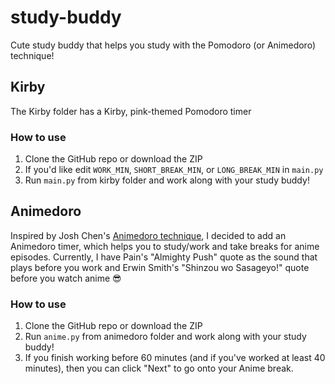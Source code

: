 # study-buddy
Cute study buddy that helps you study with the Pomodoro (or Animedoro) technique!

## Kirby
The Kirby folder has a Kirby, pink-themed Pomodoro timer

### How to use
1. Clone the GitHub repo or download the ZIP 
2. If you'd like edit `WORK_MIN`, `SHORT_BREAK_MIN`, or `LONG_BREAK_MIN` in `main.py`
3. Run `main.py` from kirby folder and work along with your study buddy! 

## Animedoro
Inspired by Josh Chen's [Animedoro technique](https://www.youtube.com/watch?v=bUjGZJIgse0&t=117s&ab_channel=JoshChen), I decided to add an Animedoro timer, which helps you to study/work and take breaks for anime episodes. Currently, I have Pain's "Almighty Push" quote as the sound that plays before you work and Erwin Smith's "Shinzou wo Sasageyo!" quote before you watch anime 😎

### How to use
1. Clone the GitHub repo or download the ZIP 
2. Run `anime.py` from animedoro folder and work along with your study buddy!
3. If you finish working before 60 minutes (and if you've worked at least 40 minutes), then you can click "Next" to go onto your Anime break. 
